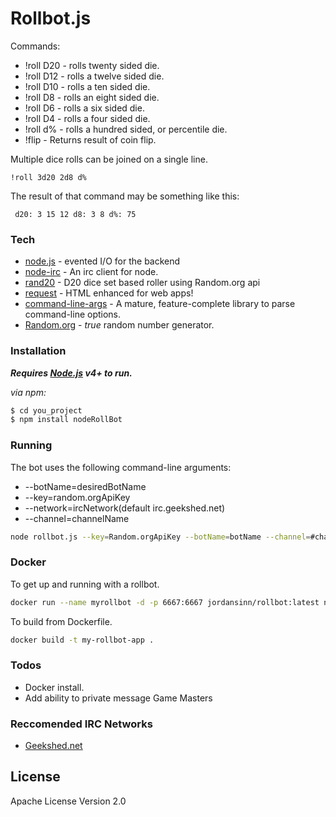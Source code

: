 # Rollbot.js
Commands:
  - !roll D20 - rolls twenty sided die.
  - !roll D12 - rolls a twelve sided die.
  - !roll D10 - rolls a ten sided die.
  - !roll D8 - rolls an eight sided die.
  - !roll D6 - rolls a six sided die.
  - !roll D4 - rolls a four sided die.
  - !roll d% - rolls a hundred sided, or percentile die.
  - !flip - Returns result of coin flip.

Multiple dice rolls can be joined on a single line.
```
!roll 3d20 2d8 d%
```
The result of that command may be something like this:
````
 d20: 3 15 12 d8: 3 8 d%: 75
````

### Tech
* [node.js] - evented I/O for the backend
* [node-irc] - An irc client for node.
* [rand20] - D20 dice set based roller using Random.org api
* [request] - HTML enhanced for web apps!
* [command-line-args] - A mature, feature-complete library to parse command-line options.
* [Random.org] - *true* random number generator.

### Installation

___Requires [Node.js](https://nodejs.org/) v4+ to run.___

*via npm:*
```sh
$ cd you_project
$ npm install nodeRollBot
```
### Running
The bot uses the following command-line arguments:
* --botName=desiredBotName
* --key=random.orgApiKey
* --network=ircNetwork(default irc.geekshed.net)
* --channel=channelName
```sh
node rollbot.js --key=Random.orgApiKey --botName=botName --channel=#channel1 --channel=#channel2 --network=ircNetwork
```
### Docker
To get up and running with a rollbot.
```sh
docker run --name myrollbot -d -p 6667:6667 jordansinn/rollbot:latest node rollbot.js --network=myIrcNetwork --botName=myBotName --channel=myChannel1 --channel=myChannel2 --key=myRandom.orgApiKey
```
To build from Dockerfile.
```sh
docker build -t my-rollbot-app .
```

### Todos

 - Docker install.
 - Add ability to private message Game Masters

### Reccomended IRC Networks
 * [Geekshed.net]


License
----
Apache License Version 2.0

   [request]: <https://github.com/request/request>
   [node.js]: <http://nodejs.org>
   [Random.org]: <https://www.random.org/>
   [node-irc]: <https://github.com/martynsmith/node-irc>
   [Geekshed.net]:<http://www.geekshed.net/>
   [rand20]: <https://github.com/jordansinn1994/rand20.js>
   [command-line-args]: <https://www.npmjs.com/package/command-line-args>
   [Docker]: <https://www.docker.com/>
   [Docker Hub]: <https://hub.docker.com>
